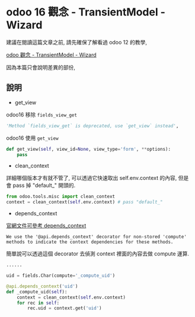 # odoo 16 觀念 - TransientModel - Wizard

建議在閱讀這篇文章之前, 請先確保了解看過 odoo 12 的教學,

[odoo 觀念 - TransientModel - Wizard](https://github.com/twtrubiks/odoo-demo-addons-tutorial/tree/master/demo_odoo_tutorial_wizard)

因為本篇只會說明差異的部份,

## 說明

- get_view

odoo16 移除 `fields_view_get`

```python
'Method `fields_view_get` is deprecated, use `get_view` instead',
```

odoo16 使用 `get_view`

```python
def get_view(self, view_id=None, view_type='form', **options):
    pass
```

- clean_context

詳細哪個版本才有就不管了, 可以透過它快速取出 self.env.context 的內容, 但是會 pass 掉 "default_" 開頭的.

```python
from odoo.tools.misc import clean_context
context = clean_context(self.env.context) # pass "default_"
```

- depends_context

[官網文件可參考 depends_context](https://www.odoo.com/documentation/16.0/zh_TW/developer/reference/backend/orm.html#odoo.api.depends_context)

```text
We use the '@api.depends_context' decorator for non-stored 'compute' methods to indicate the context dependencies for these methods.
```

簡單說可以透過這個 decorator 去偵測 context 裡面的內容去做 compute 運算.

```python
......

uid = fields.Char(compute='_compute_uid')

@api.depends_context('uid')
def _compute_uid(self):
    context = clean_context(self.env.context)
    for rec in self:
        rec.uid = context.get('uid')
```